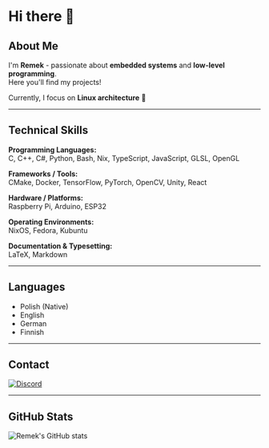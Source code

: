# Hi there 👋

## About Me
I'm **Remek** - passionate about **embedded systems** and **low-level programming**.  
Here you'll find my projects!

Currently, I focus on **Linux architecture** 🐧

---

## Technical Skills

**Programming Languages:**  
C, C++, C#, Python, Bash, Nix, TypeScript, JavaScript, GLSL, OpenGL

**Frameworks / Tools:**  
CMake, Docker, TensorFlow, PyTorch, OpenCV, Unity, React

**Hardware / Platforms:**  
Raspberry Pi, Arduino, ESP32

**Operating Environments:**  
NixOS, Fedora, Kubuntu

**Documentation & Typesetting:**  
LaTeX, Markdown 

---

## Languages

- Polish (Native)
- English
- German  
- Finnish  

---

## Contact

[![Discord](https://img.shields.io/badge/Discord-rremek-5865F2?style=for-the-badge&logo=discord&logoColor=white)](https://discordapp.com/users/830914755044048896)

---

## GitHub Stats
![Remek's GitHub stats](https://github-readme-stats.vercel.app/api?username=remememe&show_icons=true&theme=transparent&border_color=00000000&include_all_commits=true&hide_title=true&hide_rank=true)
